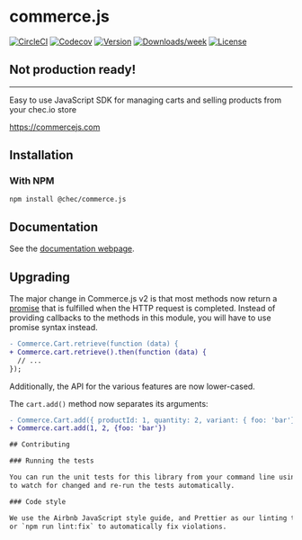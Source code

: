 # commerce.js

[![CircleCI](https://circleci.com/gh/chec/commerce.js/tree/master.svg?style=shield)](https://circleci.com/gh/chec/commerce.js/tree/master)
[![Codecov](https://codecov.io/gh/chec/commerce.js/branch/master/graph/badge.svg)](https://codecov.io/gh/chec/commerce.js)
[![Version](https://img.shields.io/npm/v/@chec/commerce.js.svg)](https://npmjs.org/package/@chec/commerce.js)
[![Downloads/week](https://img.shields.io/npm/dw/@chec/commerce.js.svg)](https://npmjs.org/package/@chec/commerce.js)
[![License](https://img.shields.io/npm/l/@chec/commerce.js.svg)](https://github.com/chec/commerce.js/blob/master/package.json)


## Not production ready!

---

Easy to use JavaScript SDK for managing carts and selling products from your chec.io store

https://commercejs.com

## Installation

### With NPM

`npm install @chec/commerce.js`

## Documentation

See the [documentation webpage](https://commercejs.com/docs).

## Upgrading

The major change in Commerce.js v2 is that most methods now return a 
[promise](https://developer.mozilla.org/en-US/docs/Web/JavaScript/Reference/Global_Objects/Promise) that is fulfilled 
when the HTTP request is completed. Instead of providing callbacks to the methods in this module, you will have to use 
promise syntax instead.

```diff
- Commerce.Cart.retrieve(function (data) {
+ Commerce.cart.retrieve().then(function (data) { 
  // ...
});
```

Additionally, the API for the various features are now lower-cased.

The `cart.add()` method now separates its arguments:

```diff
- Commerce.Cart.add({ productId: 1, quantity: 2, variant: { foo: 'bar'} })
+ Commerce.cart.add(1, 2, {foo: 'bar'})

## Contributing

### Running the tests

You can run the unit tests for this library from your command line using `npm run test`, or `npm run test:watch`
to watch for changed and re-run the tests automatically.

### Code style

We use the Airbnb JavaScript style guide, and Prettier as our linting tool. To lint your code, use `npm run lint`
or `npm run lint:fix` to automatically fix violations.
